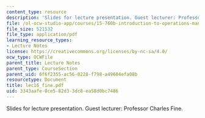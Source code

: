 ```yaml
---
content_type: resource
description: 'Slides for lecture presentation. Guest lecturer: Professor Charles Fine.'
file: /ol-ocw-studio-app/courses/15-760b-introduction-to-operations-management-spring-2004/3343aafe0ce582d33dc8ea58d0bc7486_lec16_fine.pdf
file_size: 521532
file_type: application/pdf
learning_resource_types:
- Lecture Notes
license: https://creativecommons.org/licenses/by-nc-sa/4.0/
ocw_type: OCWFile
parent_title: Lecture Notes
parent_type: CourseSection
parent_uid: 6f6f2355-ac56-0228-f798-a49604efa08b
resourcetype: Document
title: lec16_fine.pdf
uid: 3343aafe-0ce5-82d3-3dc8-ea58d0bc7486
---
```

Slides for lecture presentation. Guest lecturer: Professor Charles Fine.